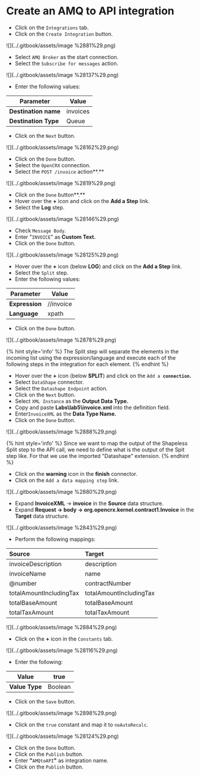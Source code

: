 # Create an AMQ to API integration

* Click on the `Integrations` tab.
* Click on the `Create Integration` button.

![](../.gitbook/assets/image %2881%29.png)

* Select `AMQ Broker` as the start connection.
* Select the `Subscribe for messages` action.

![](../.gitbook/assets/image %28137%29.png)

* Enter the following values:

| Parameter | Value |
| --- | --- |
| **Destination name** | invoices |
| **Destination Type** | Queue |

* Click on the `Next` button.

![](../.gitbook/assets/image %28162%29.png)

* Click on the `Done` button.
* Select the `OpenCRX` connection.
* Select the `POST /invoice` action**.**

![](../.gitbook/assets/image %2819%29.png)

* Click on the `Done` button**.**
* Hover over the **+** icon and click on the  **Add a Step** link.
* Select the **Log** step.

![](../.gitbook/assets/image %28146%29.png)

* Check `Message Body`.
* Enter "`INVOICE`" as **Custom Text.** 
* Click on the `Done`  button.

![](../.gitbook/assets/image %28125%29.png)

* Hover over the **+** icon \(below **LOG**\) and click on the **Add a Step** link.
* Select the `Split` step.
* Enter the following values:

| Parameter | Value |
| --- | --- |
| **Expression** | //invoice |
| **Language** | xpath |

* Click on the `Done` button.

![](../.gitbook/assets/image %2878%29.png)

{% hint style='info' %}
The Split step will separate the elements in the incoming list using the expression/language and execute each of the following steps in the integration for each element.
{% endhint %}

* Hover over the **+** icon \(below **SPLIT**\) and click on the `Add a `**`connection`.**
* Select `DataShape` connector.
* Select the `Datashape Endpoint` action.
* Click on the `Next` button.
* Select `XML Instance` as the **Output Data Type.**
* Copy and paste **Labs\lab5\invoice.xml** into the definition field.
* Enter`InvoiceXML` as the **Data Type Name.**
* Click  on the `Done` button.

![](../.gitbook/assets/image %2888%29.png)

{% hint style='info' %}
Since we want to map the output of the Shapeless Split step to the API call, we need to define what is the output of the Spit step like. For that we use the imported "Datashape" extension.
{% endhint %}

* Click on the **warning** icon in the **finish** connector.
* Click on the `Add a data mapping step` link.

![](../.gitbook/assets/image %2880%29.png)

* Expand **InvoiceXML** -&gt; **invoice** in the **Source** data structure.
* Expand **Request -&gt; body -&gt; org.opencrx.kernel.contract1.Invoice** in the **Target** data structure.

![](../.gitbook/assets/image %2843%29.png)

* Perform the following mappings:

| Source | Target |
| :--- | :--- |
| invoiceDescription | description |
| invoiceName | name |
| @number | contractNumber |
| totalAmountIncludingTax | totalAmountIncludingTax |
| totalBaseAmount | totalBaseAmount |
| totalTaxAmount | totalTaxAmount |

![](../.gitbook/assets/image %2884%29.png)

* Click on the **+** icon in the `Constants` tab.

![](../.gitbook/assets/image %28116%29.png)

* Enter the following:

| **Value** | true |
| --- | --- |
| **Value Type** | Boolean |

* Click on the `Save` button.

![](../.gitbook/assets/image %2898%29.png)

* Click on the `true` constant and map it to `noAutoRecalc`.

![](../.gitbook/assets/image %28124%29.png)

* Click on the `Done` button.
* Click on the `Publish` button.
* Enter **"**`AMQtoAPI`**"** as integration name.
* Click on the `Publish` button.



